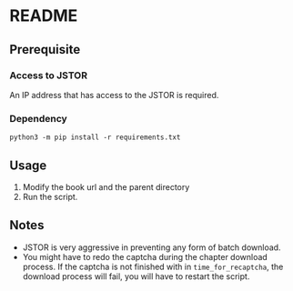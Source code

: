 # README

## Prerequisite

### Access to JSTOR 
An IP address that has access to the JSTOR is required.

### Dependency
```
python3 -m pip install -r requirements.txt
```

## Usage
1. Modify the book url and the parent directory
2. Run the script.

## Notes

- JSTOR is very aggressive in preventing any form of batch download. 
- You might have to redo the captcha during the chapter download process. If the captcha is not finished with in ``time_for_recaptcha``,  the download process will fail, you will have to restart the script.